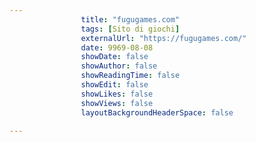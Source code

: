 ---
                title: "fugugames.com"
                tags: [Sito di giochi]
                externalUrl: "https://fugugames.com/"
                date: 9969-08-08
                showDate: false
                showAuthor: false
                showReadingTime: false
                showEdit: false
                showLikes: false
                showViews: false
                layoutBackgroundHeaderSpace: false
                ---

